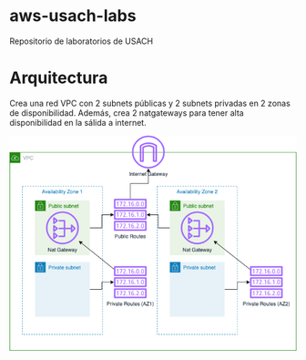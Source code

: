 # aws-usach-labs
Repositorio de laboratorios de USACH

# Arquitectura
Crea una red VPC con 2 subnets públicas y 2 subnets privadas en 2 zonas de disponibilidad.
Además, crea 2 natgateways para tener alta disponibilidad en la sálida a internet.

![This is an image](vpc-waf-cnf.drawio.png)
